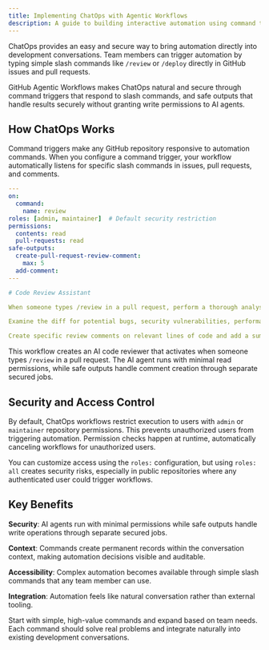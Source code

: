 ```yaml
---
title: Implementing ChatOps with Agentic Workflows
description: A guide to building interactive automation using command triggers and safe outputs for ChatOps-style workflows.
---
```


ChatOps provides an easy and secure way to bring automation directly into development conversations. Team members can trigger automation by typing simple slash commands like `/review` or `/deploy` directly in GitHub issues and pull requests.

GitHub Agentic Workflows makes ChatOps natural and secure through command triggers that respond to slash commands, and safe outputs that handle results securely without granting write permissions to AI agents.

## How ChatOps Works

Command triggers make any GitHub repository responsive to automation commands. When you configure a command trigger, your workflow automatically listens for specific slash commands in issues, pull requests, and comments.

```yaml
---
on:
  command:
    name: review
roles: [admin, maintainer]  # Default security restriction
permissions:
  contents: read
  pull-requests: read
safe-outputs:
  create-pull-request-review-comment:
    max: 5
  add-comment:
---

# Code Review Assistant

When someone types /review in a pull request, perform a thorough analysis of the changes.

Examine the diff for potential bugs, security vulnerabilities, performance implications, code style issues, and missing tests or documentation.

Create specific review comments on relevant lines of code and add a summary comment with overall observations and recommendations.
```

This workflow creates an AI code reviewer that activates when someone types `/review` in a pull request. The AI agent runs with minimal read permissions, while safe outputs handle comment creation through separate secured jobs.

## Security and Access Control

By default, ChatOps workflows restrict execution to users with `admin` or `maintainer` repository permissions. This prevents unauthorized users from triggering automation. Permission checks happen at runtime, automatically canceling workflows for unauthorized users.

You can customize access using the `roles:` configuration, but using `roles: all` creates security risks, especially in public repositories where any authenticated user could trigger workflows.

## Key Benefits

**Security**: AI agents run with minimal permissions while safe outputs handle write operations through separate secured jobs.

**Context**: Commands create permanent records within the conversation context, making automation decisions visible and auditable.

**Accessibility**: Complex automation becomes available through simple slash commands that any team member can use.

**Integration**: Automation feels like natural conversation rather than external tooling.

Start with simple, high-value commands and expand based on team needs. Each command should solve real problems and integrate naturally into existing development conversations.